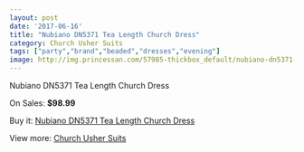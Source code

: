 ```yaml
---
layout: post
date: '2017-06-16'
title: "Nubiano DN5371 Tea Length Church Dress"
category: Church Usher Suits
tags: ["party","brand","beaded","dresses","evening"]
image: http://img.princessan.com/57985-thickbox_default/nubiano-dn5371-tea-length-church-dress.jpg
---
```

Nubiano DN5371 Tea Length Church Dress

On Sales: **$98.99**
<a href="https://www.princessan.com/en/church-usher-suits/25668-nubiano-dn5371-tea-length-church-dress.html"><amp-img layout="responsive" width="600" height="600" src="//img.princessan.com/57985-thickbox_default/nubiano-dn5371-tea-length-church-dress.jpg" alt="Nubiano DN5371 Tea Length Church Dress 0" /></a>
<a href="https://www.princessan.com/en/church-usher-suits/25668-nubiano-dn5371-tea-length-church-dress.html"><amp-img layout="responsive" width="600" height="600" src="//img.princessan.com/57988-thickbox_default/nubiano-dn5371-tea-length-church-dress.jpg" alt="Nubiano DN5371 Tea Length Church Dress 1" /></a>
<a href="https://www.princessan.com/en/church-usher-suits/25668-nubiano-dn5371-tea-length-church-dress.html"><amp-img layout="responsive" width="600" height="600" src="//img.princessan.com/57987-thickbox_default/nubiano-dn5371-tea-length-church-dress.jpg" alt="Nubiano DN5371 Tea Length Church Dress 2" /></a>
<a href="https://www.princessan.com/en/church-usher-suits/25668-nubiano-dn5371-tea-length-church-dress.html"><amp-img layout="responsive" width="600" height="600" src="//img.princessan.com/57986-thickbox_default/nubiano-dn5371-tea-length-church-dress.jpg" alt="Nubiano DN5371 Tea Length Church Dress 3" /></a>

Buy it: [Nubiano DN5371 Tea Length Church Dress](https://www.princessan.com/en/church-usher-suits/25668-nubiano-dn5371-tea-length-church-dress.html "Nubiano DN5371 Tea Length Church Dress")

View more: [Church Usher Suits](https://www.princessan.com/en/216-church-usher-suits "Church Usher Suits")